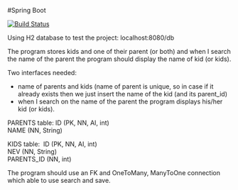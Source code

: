#Spring Boot

[![Build Status](https://travis-ci.org/HuserB8927/SpringBoot.svg?branch=master)](https://travis-ci.org/HuserB8927/SpringBoot)

Using H2 database to test the project: localhost:8080/db

The program stores kids and one of their parent (or both) and when I search the name of the parent the program should display the name of kid (or kids).

Two interfaces needed:

- name of parents and kids (name of parent is unique, so in case if it already exists then we just insert the name of the kid (and its parent_id)
- when I search on the name of the parent the program displays his/her kid (or kids).

PARENTS table:
ID (PK, NN, AI, int)           
NAME (NN, String)    

KIDS table: 
ID (PK, NN, AI, int)           
NEV (NN, String)            
PARENTS_ID (NN, int)

The program should use an FK and OneToMany, ManyToOne connection which able to use search and save.
